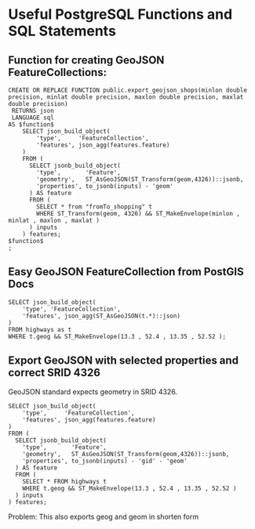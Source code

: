 # Useful PostgreSQL Functions and SQL Statements

## Function for creating GeoJSON FeatureCollections:
```postgresql
CREATE OR REPLACE FUNCTION public.export_geojson_shops(minlon double precision, minlat double precision, maxlon double precision, maxlat double precision)
 RETURNS json
 LANGUAGE sql
AS $function$
	SELECT json_build_object(
	    'type',     'FeatureCollection',
	    'features', json_agg(features.feature)
	)
	FROM (
	  SELECT jsonb_build_object(
	    'type',       'Feature',
	    'geometry',   ST_AsGeoJSON(ST_Transform(geom,4326))::jsonb,
	    'properties', to_jsonb(inputs) - 'geom'
	  ) AS feature
	  FROM (
	    SELECT * from "fromTo_shopping" t
	    WHERE ST_Transform(geom, 4326) && ST_MakeEnvelope(minlon , minlat , maxlon , maxlat )
	  ) inputs
	) features;
$function$
;
```

## Easy GeoJSON FeatureCollection from PostGIS Docs
```postgresql
SELECT json_build_object(
    'type', 'FeatureCollection',
    'features', json_agg(ST_AsGeoJSON(t.*)::json)
)
FROM highways as t
WHERE t.geog && ST_MakeEnvelope(13.3 , 52.4 , 13.35 , 52.52 );
```

## Export GeoJSON with selected properties and correct SRID 4326

GeoJSON standard expects geometry in SRID 4326.

```postgresql
SELECT json_build_object(
    'type',     'FeatureCollection',
    'features', json_agg(features.feature)
)
FROM (
  SELECT jsonb_build_object(
    'type',       'Feature',
    'geometry',   ST_AsGeoJSON(ST_Transform(geom,4326))::jsonb,
    'properties', to_jsonb(inputs) - 'gid' - 'geom'
  ) AS feature
  FROM (
    SELECT * FROM highways t
    WHERE t.geog && ST_MakeEnvelope(13.3 , 52.4 , 13.35 , 52.52 )
  ) inputs
) features;
```
Problem: This also exports geog and geom in shorten form
